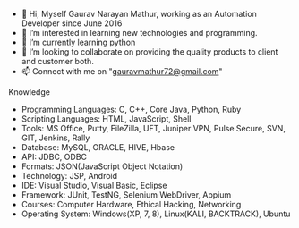 - 👋 Hi, 
Myself Gaurav Narayan Mathur, working as an Automation Developer since June 2016
- 👀 I’m interested in learning new technologies and programming.
- 🌱 I’m currently learning python
- 💞️ I’m looking to collaborate on providing the quality products to client and customer both.
- 📫 Connect with me on "gauravmathur72@gmail.com"


Knowledge
- Programming Languages: C, C++, Core Java, Python, Ruby
- Scripting Languages:   HTML, JavaScript, Shell
- Tools:                 MS Office, Putty, FileZilla, UFT, Juniper VPN, Pulse Secure, SVN, GIT, Jenkins, Rally
- Database:              MySQL, ORACLE, HIVE, Hbase
- API:                   JDBC, ODBC
- Formats:               JSON(JavaScript Object Notation)
- Technology:            JSP, Android
- IDE:                   Visual Studio, Visual Basic, Eclipse
- Framework:             JUnit, TestNG, Selenium WebDriver, Appium
- Courses:               Computer Hardware, Ethical Hacking, Networking
- Operating System:      Windows(XP, 7, 8), Linux(KALI, BACKTRACK), Ubuntu


<!---
gnm-personal/gnm-personal is a ✨ special ✨ repository because its `README.md` (this file) appears on your GitHub profile.
You can click the Preview link to take a look at your changes.
--->
